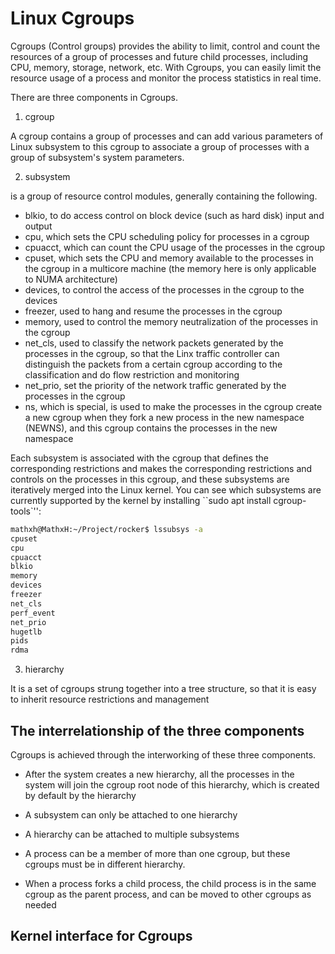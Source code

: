 # Linux Cgroups

Cgroups (Control groups) provides the ability to limit, control and count the resources of a group of processes and future child processes, including CPU, memory, storage, network, etc. With Cgroups, you can easily limit the resource usage of a process and monitor the process statistics in real time.

There are three components in Cgroups.

1. cgroup

A cgroup contains a group of processes and can add various parameters of Linux subsystem to this cgroup to associate a group of processes with a group of subsystem's system parameters.

2. subsystem

is a group of resource control modules, generally containing the following.

- blkio, to do access control on block device (such as hard disk) input and output
- cpu, which sets the CPU scheduling policy for processes in a cgroup
- cpuacct, which can count the CPU usage of the processes in the cgroup
- cpuset, which sets the CPU and memory available to the processes in the cgroup in a multicore machine (the memory here is only applicable to NUMA architecture)
- devices, to control the access of the processes in the cgroup to the devices
- freezer, used to hang and resume the processes in the cgroup
- memory, used to control the memory neutralization of the processes in the cgroup
- net_cls, used to classify the network packets generated by the processes in the cgroup, so that the Linx traffic controller can distinguish the packets from a certain cgroup according to the classification and do flow restriction and monitoring
- net_prio, set the priority of the network traffic generated by the processes in the cgroup
- ns, which is special, is used to make the processes in the cgroup create a new cgroup when they fork a new process in the new namespace (NEWNS), and this cgroup contains the processes in the new namespace

Each subsystem is associated with the cgroup that defines the corresponding restrictions and makes the corresponding restrictions and controls on the processes in this cgroup, and these subsystems are iteratively merged into the Linux kernel. You can see which subsystems are currently supported by the kernel by installing ``sudo apt install cgroup-tools`'':

```bash
mathxh@MathxH:~/Project/rocker$ lssubsys -a
cpuset
cpu
cpuacct
blkio
memory
devices
freezer
net_cls
perf_event
net_prio
hugetlb
pids
rdma
```

3. hierarchy

It is a set of cgroups strung together into a tree structure, so that it is easy to inherit resource restrictions and management

## The interrelationship of the three components

Cgroups is achieved through the interworking of these three components.

- After the system creates a new hierarchy, all the processes in the system will join the cgroup root node of this hierarchy, which is created by default by the hierarchy

- A subsystem can only be attached to one hierarchy

- A hierarchy can be attached to multiple subsystems

- A process can be a member of more than one cgroup, but these cgroups must be in different hierarchy.

- When a process forks a child process, the child process is in the same cgroup as the parent process, and can be moved to other cgroups as needed

## Kernel interface for Cgroups

